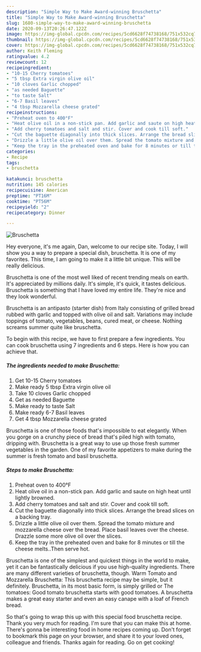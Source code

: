 ```yaml
---
description: "Simple Way to Make Award-winning Bruschetta"
title: "Simple Way to Make Award-winning Bruschetta"
slug: 1680-simple-way-to-make-award-winning-bruschetta
date: 2020-09-13T20:26:47.122Z
image: https://img-global.cpcdn.com/recipes/5cd6628f74738168/751x532cq70/bruschetta-recipe-main-photo.jpg
thumbnail: https://img-global.cpcdn.com/recipes/5cd6628f74738168/751x532cq70/bruschetta-recipe-main-photo.jpg
cover: https://img-global.cpcdn.com/recipes/5cd6628f74738168/751x532cq70/bruschetta-recipe-main-photo.jpg
author: Keith Fleming
ratingvalue: 4.2
reviewcount: 12
recipeingredient:
- "10-15 Cherry tomatoes"
- "5 tbsp Extra virgin olive oil"
- "10 cloves Garlic chopped"
- "as needed Baguette"
- "to taste Salt"
- "6-7 Basil leaves"
- "4 tbsp Mozzarella cheese grated"
recipeinstructions:
- "Preheat oven to 400°F"
- "Heat olive oil in a non-stick pan. Add garlic and saute on high heat until lightly browned."
- "Add cherry tomatoes and salt and stir. Cover and cook till soft."
- "Cut the baguette diagonally into thick slices. Arrange the bread slices on a backing tray."
- "Drizzle a little olive oil over them. Spread the tomato mixture and mozzarella cheese over the bread. Place basil leaves over the cheese. Drazzle some more olive oil over the slices."
- "Keep the tray in the preheated oven and bake for 8 minutes or till the cheese melts..Then serve hot."
categories:
- Recipe
tags:
- bruschetta

katakunci: bruschetta 
nutrition: 145 calories
recipecuisine: American
preptime: "PT16M"
cooktime: "PT56M"
recipeyield: "2"
recipecategory: Dinner

---
```



![Bruschetta](https://img-global.cpcdn.com/recipes/5cd6628f74738168/751x532cq70/bruschetta-recipe-main-photo.jpg)

Hey everyone, it's me again, Dan, welcome to our recipe site. Today, I will show you a way to prepare a special dish, bruschetta. It is one of my favorites. This time, I am going to make it a little bit unique. This will be really delicious.

Bruschetta is one of the most well liked of recent trending meals on earth. It's appreciated by millions daily. It's simple, it's quick, it tastes delicious. Bruschetta is something that I have loved my entire life. They're nice and they look wonderful.

Bruschetta is an antipasto (starter dish) from Italy consisting of grilled bread rubbed with garlic and topped with olive oil and salt. Variations may include toppings of tomato, vegetables, beans, cured meat, or cheese. Nothing screams summer quite like bruschetta.


To begin with this recipe, we have to first prepare a few ingredients. You can cook bruschetta using 7 ingredients and 6 steps. Here is how you can achieve that.

<!--inarticleads1-->

##### The ingredients needed to make Bruschetta:

1. Get 10-15 Cherry tomatoes
1. Make ready 5 tbsp Extra virgin olive oil
1. Take 10 cloves Garlic chopped
1. Get as needed Baguette
1. Make ready to taste Salt
1. Make ready 6-7 Basil leaves
1. Get 4 tbsp Mozzarella cheese grated


Bruschetta is one of those foods that&#39;s impossible to eat elegantly. When you gorge on a crunchy piece of bread that&#39;s piled high with tomato, dripping with. Bruschetta is a great way to use up those fresh summer vegetables in the garden. One of my favorite appetizers to make during the summer is fresh tomato and basil bruschetta. 

<!--inarticleads2-->

##### Steps to make Bruschetta:

1. Preheat oven to 400°F
1. Heat olive oil in a non-stick pan. Add garlic and saute on high heat until lightly browned.
1. Add cherry tomatoes and salt and stir. Cover and cook till soft.
1. Cut the baguette diagonally into thick slices. Arrange the bread slices on a backing tray.
1. Drizzle a little olive oil over them. Spread the tomato mixture and mozzarella cheese over the bread. Place basil leaves over the cheese. Drazzle some more olive oil over the slices.
1. Keep the tray in the preheated oven and bake for 8 minutes or till the cheese melts..Then serve hot.


Bruschetta is one of the simplest and quickest things in the world to make, yet it can be fantastically delicious if you use high-quality ingredients. There are many different varieties of bruschetta, though. Warm Tomato and Mozzarella Bruschetta: This bruschetta recipe may be simple, but it definitely. Bruschetta, in its most basic form, is simply grilled or The tomatoes: Good tomato bruschetta starts with good tomatoes. A bruschetta makes a great easy starter and even an easy canape with a loaf of French bread. 

So that's going to wrap this up with this special food bruschetta recipe. Thank you very much for reading. I'm sure that you can make this at home. There's gonna be interesting food in home recipes coming up. Don't forget to bookmark this page on your browser, and share it to your loved ones, colleague and friends. Thanks again for reading. Go on get cooking!
